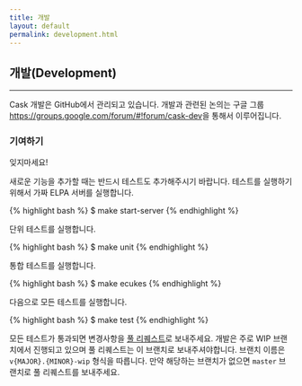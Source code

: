 ```yaml
---
title: 개발
layout: default
permalink: development.html
---
```


## 개발(Development)

---

Cask 개발은 GitHub에서 관리되고 있습니다. 개발과 관련된 논의는 구글 그룹 <https://groups.google.com/forum/#!forum/cask-dev>을 통해서 이루어집니다.

### 기여하기

잊지마세요!

새로운 기능을 추가할 때는 반드시 테스트도 추가해주시기 바랍니다. 테스트를 실행하기 위해서 가짜 ELPA 서버를 실행합니다.

{% highlight bash %}
$ make start-server
{% endhighlight %}

단위 테스트를 실행합니다.

{% highlight bash %}
$ make unit
{% endhighlight %}

통합 테스트를 실행합니다.

{% highlight bash %}
$ make ecukes
{% endhighlight %}

다음으로 모든 테스트를 실행합니다.

{% highlight bash %}
$ make test
{% endhighlight %}

모든 테스트가 통과되면 변경사항을 [풀 리퀘스트](https://github.com/cask/cask/pulls)로 보내주세요. 개발은 주로 WIP 브랜치에서 진행되고 있으며 풀 리퀘스트는 이 브랜치로 보내주셔야합니다. 브랜치 이름은 `v{MAJOR}.{MINOR}-wip` 형식을 따릅니다. 만약 해당하는 브랜치가 없으면 `master` 브랜치로 풀 리퀘스트를 보내주세요.

